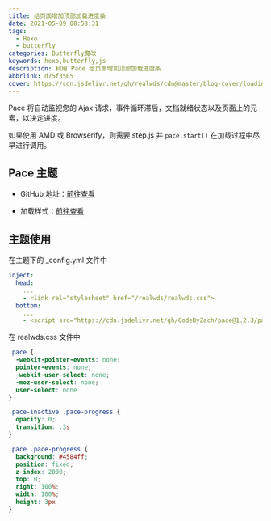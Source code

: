 ```yaml
---
title: 给页面增加顶部加载进度条
date: 2021-05-09 08:58:31
tags:
  - Hexo
  - butterfly
categories: Butterfly魔改
keywords: hexo,butterfly,js
description: 利用 Pace 给页面增加顶部加载进度条
abbrlink: d75f3505
cover: https://cdn.jsdelivr.net/gh/realwds/cdn@master/blog-cover/loading.2vuw2wmrvqe0.png
---
```


Pace 将自动监视您的 Ajax 请求，事件循环滞后，文档就绪状态以及页面上的元素，以决定进度。

如果使用 AMD 或 Browserify，则需要 step.js 并 ```pace.start()``` 在加载过程中尽早进行调用。

## Pace 主题

- GitHub 地址：[前往查看](https://github.com/CodeByZach/pace)

- 加载样式：[前往查看](https://codebyzach.github.io/pace/)

## 主题使用

在主题下的 _config.yml 文件中

``` yml
inject:
  head:
    ...
    - <link rel="stylesheet" href="/realwds/realwds.css">
  bottom:
    ...
    - <script src="https://cdn.jsdelivr.net/gh/CodeByZach/pace@1.2.3/pace.min.js"></script>
```

在 realwds.css 文件中

``` css
.pace {
  -webkit-pointer-events: none;
  pointer-events: none;
  -webkit-user-select: none;
  -moz-user-select: none;
  user-select: none
}

.pace-inactive .pace-progress {
  opacity: 0;
  transition: .3s
}

.pace .pace-progress {
  background: #4584ff;
  position: fixed;
  z-index: 2000;
  top: 0;
  right: 100%;
  width: 100%;
  height: 3px
}
```
